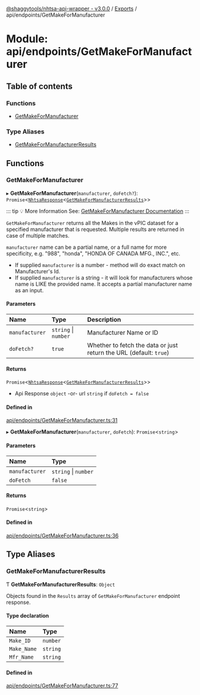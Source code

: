 [@shaggytools/nhtsa-api-wrapper - v3.0.0](../index.md) / [Exports](../modules.md) / api/endpoints/GetMakeForManufacturer

# Module: api/endpoints/GetMakeForManufacturer

## Table of contents

### Functions

- [GetMakeForManufacturer](api_endpoints_GetMakeForManufacturer.md#getmakeformanufacturer)

### Type Aliases

- [GetMakeForManufacturerResults](api_endpoints_GetMakeForManufacturer.md#getmakeformanufacturerresults)

## Functions

### GetMakeForManufacturer

▸ **GetMakeForManufacturer**(`manufacturer`, `doFetch?`): `Promise`<[`NhtsaResponse`](api_types.md#nhtsaresponse)<[`GetMakeForManufacturerResults`](api_endpoints_GetMakeForManufacturer.md#getmakeformanufacturerresults)\>\>

::: tip :bulb: More Information
See: [GetMakeForManufacturer Documentation](/api/get-makes-for-manufacturer)
:::

`GetMakeForManufacturer` returns all the Makes in the vPIC dataset for a specified manufacturer
that is requested. Multiple results are returned in case of multiple matches.

`manufacturer` name can be a partial name, or a full name for more specificity, e.g. "988",
"honda", "HONDA OF CANADA MFG., INC.", etc.

- If supplied `manufacturer` is a number - method will do exact match on Manufacturer's Id.
- If supplied `manufacturer` is a string - it will look for manufacturers whose name is LIKE the
  provided name. It accepts a partial manufacturer name as an input.

#### Parameters

| Name | Type | Description |
| :------ | :------ | :------ |
| `manufacturer` | `string` \| `number` | Manufacturer Name or ID |
| `doFetch?` | ``true`` | Whether to fetch the data or just return the URL (default: `true`) |

#### Returns

`Promise`<[`NhtsaResponse`](api_types.md#nhtsaresponse)<[`GetMakeForManufacturerResults`](api_endpoints_GetMakeForManufacturer.md#getmakeformanufacturerresults)\>\>

- Api Response
`object` -or- url `string` if `doFetch = false`

#### Defined in

[api/endpoints/GetMakeForManufacturer.ts:31](https://github.com/ShaggyTech/nhtsa-api-wrapper/blob/a4e673e/packages/lib/src/api/endpoints/GetMakeForManufacturer.ts#L31)

▸ **GetMakeForManufacturer**(`manufacturer`, `doFetch`): `Promise`<`string`\>

#### Parameters

| Name | Type |
| :------ | :------ |
| `manufacturer` | `string` \| `number` |
| `doFetch` | ``false`` |

#### Returns

`Promise`<`string`\>

#### Defined in

[api/endpoints/GetMakeForManufacturer.ts:36](https://github.com/ShaggyTech/nhtsa-api-wrapper/blob/a4e673e/packages/lib/src/api/endpoints/GetMakeForManufacturer.ts#L36)

## Type Aliases

### GetMakeForManufacturerResults

Ƭ **GetMakeForManufacturerResults**: `Object`

Objects found in the `Results` array of `GetMakeForManufacturer` endpoint response.

#### Type declaration

| Name | Type |
| :------ | :------ |
| `Make_ID` | `number` |
| `Make_Name` | `string` |
| `Mfr_Name` | `string` |

#### Defined in

[api/endpoints/GetMakeForManufacturer.ts:77](https://github.com/ShaggyTech/nhtsa-api-wrapper/blob/a4e673e/packages/lib/src/api/endpoints/GetMakeForManufacturer.ts#L77)
